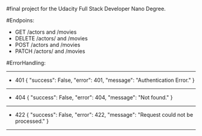 #final project for the Udacity Full Stack Developer Nano Degree.

#Endpoins:
- GET /actors and /movies
- DELETE /actors/ and /movies
- POST /actors and /movies
- PATCH /actors/ and /movies

#ErrorHandling:
________________
- 401
{
	"success": False,
	"error": 401,
	"message": "Authentication Error."
}
________________
- 404
{
	"success": False,
    "error": 404,
    "message": "Not found."
}
________________
- 422
{
	"success": False,
    "error": 422,
    "message": "Request could not be processed."
}
________________

